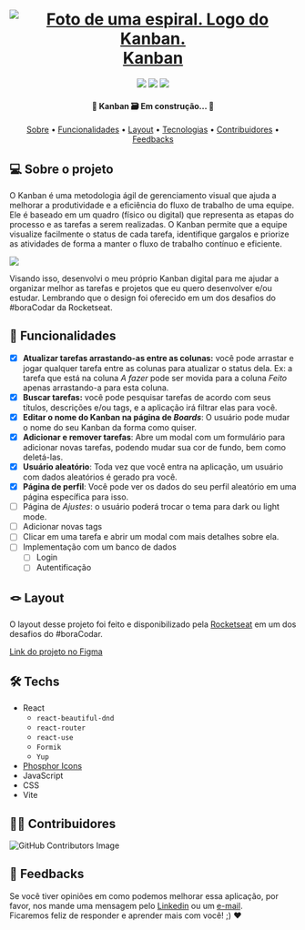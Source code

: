 <h1 align="center">
  <a  href="https://kanbandev.vercel.app/">
    <img src="src/assets/logo.svg" alt="Foto de uma espiral. Logo do Kanban." />
    Kanban
  </a>
</h1>

<p align="center">
  <img src="https://badgen.net/npm/v/express" />
  <img src="https://badgen.net/github/contributors/raiane-oliveira/Kanban" />
  <img src="https://img.shields.io/badge/PRs-welcome-brightgreen.svg?style=flat-square" />
</p>

<h4 align="center"> 
	🚧  Kanban 🗃️ Em construção...  🚧
</h4>

<p align="center">
 <a href="#-sobre-o-projeto">Sobre</a> •
 <a href="#-funcionalidades">Funcionalidades</a> •
 <a href="#-layout">Layout</a> • 
 <a href="#-techs">Tecnologias</a> • 
 <a href="#-contribuidores">Contribuidores</a> • 
 <a href="#-feedbacks">Feedbacks</a>
</p>

## 💻 Sobre o projeto
O Kanban é uma metodologia ágil de gerenciamento visual que ajuda a melhorar a produtividade e a eficiência do fluxo de trabalho de uma equipe. Ele é baseado em um quadro (físico ou digital) que representa as etapas do processo e as tarefas a serem realizadas. O Kanban permite que a equipe visualize facilmente o status de cada tarefa, identifique gargalos e priorize as atividades de forma a manter o fluxo de trabalho contínuo e eficiente.

<img src="https://i.imgur.com/etBRqwI.png"/>

Visando isso, desenvolvi o meu próprio Kanban digital para me ajudar a organizar melhor as tarefas e projetos que eu quero desenvolver e/ou estudar. Lembrando que o design foi oferecido em um dos desafios do #boraCodar da Rocketseat.

## 🪸 Funcionalidades

- [x] **Atualizar tarefas arrastando-as entre as colunas:** você pode arrastar e jogar qualquer tarefa entre as colunas para atualizar o status dela. Ex: a tarefa que está na coluna _A fazer_ pode ser movida para a coluna _Feito_ apenas arrastando-a para esta coluna.
- [x] **Buscar tarefas:** você pode pesquisar tarefas de acordo com seus títulos, descrições e/ou tags, e a aplicação irá filtrar elas para você.
- [x] **Editar o nome do Kanban na página de _Boards_**: O usuário pode mudar o nome do seu Kanban da forma como quiser.
- [x] **Adicionar e remover tarefas**: Abre um modal com um formulário para adicionar novas tarefas, podendo mudar sua cor de fundo, bem como deletá-las.
- [x] **Usuário aleatório**: Toda vez que você entra na aplicação, um usuário com dados aleatórios é gerado pra você.
- [x] **Página de perfil**: Você pode ver os dados do seu perfil aleatório em uma página específica para isso.
- [ ] Página de _Ajustes_: o usuário poderá trocar o tema para dark ou light mode. 
- [ ] Adicionar novas tags 
- [ ] Clicar em uma tarefa e abrir um modal com mais detalhes sobre ela.
- [ ] Implementação com um banco de dados
  - [ ] Login
  - [ ] Autentificação

## 🪢 Layout

O layout desse projeto foi feito e disponibilizado pela [Rocketseat](https://rocketseat.com.br) em um dos desafios do #boraCodar.

[Link do projeto no Figma](<https://www.figma.com/file/kJpuExBvZmyP2UIhDZVW6d/%23boracodar---Desafio-12-(Community)?node-id=11-31&t=fQdVb179zYkwO9Vj-0>)

## 🛠 Techs

- React
  - `react-beautiful-dnd`
  - `react-router`
  - `react-use`
  - `Formik`
  - `Yup`
- [Phosphor Icons](https://phosphoricons.com/)
- JavaScript
- CSS
- Vite

## 👨‍💻 Contribuidores

![GitHub Contributors Image](https://contrib.rocks/image?repo=raiane-oliveira/Kanban)

## 🤝 Feedbacks

Se você tiver opiniões em como podemos melhorar essa aplicação, por favor, nos mande uma mensagem pelo [Linkedin](https://www.linkedin.com/in/raiane-oliveira-dev/) ou um <a href="mailto:raiane.oliveira404@gmail.com">e-mail</a>.
<br>
Ficaremos feliz de responder e aprender mais com você! ;) ❤️

